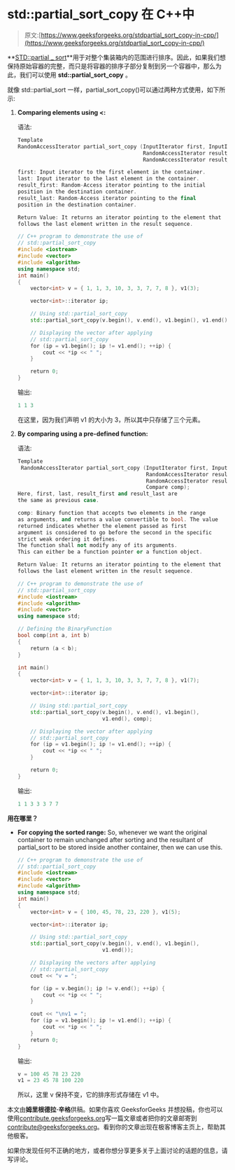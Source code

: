 # std::partial_sort_copy 在 C++中

> 原文:[https://www.geeksforgeeks.org/stdpartial_sort_copy-in-cpp/](https://www.geeksforgeeks.org/stdpartial_sort_copy-in-cpp/)

**[STD::partial _ sort](https://www.geeksforgeeks.org/stdpartial_sort-in-cpp/)**用于对整个集装箱内的范围进行排序。因此，如果我们想保持原始容器的完整，而只是将容器的排序子部分复制到另一个容器中，那么为此，我们可以使用 **std::partial_sort_copy** 。

就像 std::partial_sort 一样，partial_sort_copy()可以通过两种方式使用，如下所示:

1.  **Comparing elements using <:**

    语法:

    ```cpp
    Template 
    RandomAccessIterator partial_sort_copy (InputIterator first, InputIterator last,
                                            RandomAccessIterator result_first,
                                            RandomAccessIterator result_last);

    first: Input iterator to the first element in the container.
    last: Input iterator to the last element in the container.
    result_first: Random-Access iterator pointing to the initial
    position in the destination container.
    result_last: Random-Access iterator pointing to the final
    position in the destination container.

    Return Value: It returns an iterator pointing to the element that 
    follows the last element written in the result sequence.

    ```

    ```cpp
    // C++ program to demonstrate the use of
    // std::partial_sort_copy
    #include <iostream>
    #include <vector>
    #include <algorithm>
    using namespace std;
    int main()
    {
        vector<int> v = { 1, 1, 3, 10, 3, 3, 7, 7, 8 }, v1(3);

        vector<int>::iterator ip;

        // Using std::partial_sort_copy
        std::partial_sort_copy(v.begin(), v.end(), v1.begin(), v1.end());

        // Displaying the vector after applying
        // std::partial_sort_copy
        for (ip = v1.begin(); ip != v1.end(); ++ip) {
            cout << *ip << " ";
        }

        return 0;
    }
    ```

    输出:

    ```cpp
    1 1 3

    ```

    在这里，因为我们声明 v1 的大小为 3，所以其中只存储了三个元素。

2.  **By comparing using a pre-defined function:**

    语法:

    ```cpp
    Template
     RandomAccessIterator partial_sort_copy (InputIterator first, InputIterator last,
                                             RandomAccessIterator result_first,
                                             RandomAccessIterator result_last,
                                             Compare comp); 
    Here, first, last, result_first and result_last are 
    the same as previous case.

    comp: Binary function that accepts two elements in the range 
    as arguments, and returns a value convertible to bool. The value 
    returned indicates whether the element passed as first 
    argument is considered to go before the second in the specific
    strict weak ordering it defines.
    The function shall not modify any of its arguments.
    This can either be a function pointer or a function object.

    Return Value: It returns an iterator pointing to the element that 
    follows the last element written in the result sequence.

    ```

    ```cpp
    // C++ program to demonstrate the use of
    // std::partial_sort_copy
    #include <iostream>
    #include <algorithm>
    #include <vector>
    using namespace std;

    // Defining the BinaryFunction
    bool comp(int a, int b)
    {
        return (a < b);
    }

    int main()
    {
        vector<int> v = { 1, 1, 3, 10, 3, 3, 7, 7, 8 }, v1(7);

        vector<int>::iterator ip;

        // Using std::partial_sort_copy
        std::partial_sort_copy(v.begin(), v.end(), v1.begin(),
                               v1.end(), comp);

        // Displaying the vector after applying
        // std::partial_sort_copy
        for (ip = v1.begin(); ip != v1.end(); ++ip) {
            cout << *ip << " ";
        }

        return 0;
    }
    ```

    输出:

    ```cpp
    1 1 3 3 3 7 7

    ```

**用在哪里？**

*   **For copying the sorted range:** So, whenever we want the original container to remain unchanged after sorting and the resultant of partial_sort to be stored inside another container, then we can use this.

    ```cpp
    // C++ program to demonstrate the use of
    // std::partial_sort_copy
    #include <iostream>
    #include <vector>
    #include <algorithm>
    using namespace std;
    int main()
    {
        vector<int> v = { 100, 45, 78, 23, 220 }, v1(5);

        vector<int>::iterator ip;

        // Using std::partial_sort_copy
        std::partial_sort_copy(v.begin(), v.end(), v1.begin(),
                               v1.end());

        // Displaying the vectors after applying
        // std::partial_sort_copy
        cout << "v = ";

        for (ip = v.begin(); ip != v.end(); ++ip) {
            cout << *ip << " ";
        }

        cout << "\nv1 = ";
        for (ip = v1.begin(); ip != v1.end(); ++ip) {
            cout << *ip << " ";
        }
        return 0;
    }
    ```

    输出:

    ```cpp
    v = 100 45 78 23 220
    v1 = 23 45 78 100 220

    ```

    所以，这里 v 保持不变，它的排序形式存储在 v1 中。

本文由**姆里根德拉·辛格**供稿。如果你喜欢 GeeksforGeeks 并想投稿，你也可以使用[contribute.geeksforgeeks.org](http://www.contribute.geeksforgeeks.org)写一篇文章或者把你的文章邮寄到 contribute@geeksforgeeks.org。看到你的文章出现在极客博客主页上，帮助其他极客。

如果你发现任何不正确的地方，或者你想分享更多关于上面讨论的话题的信息，请写评论。